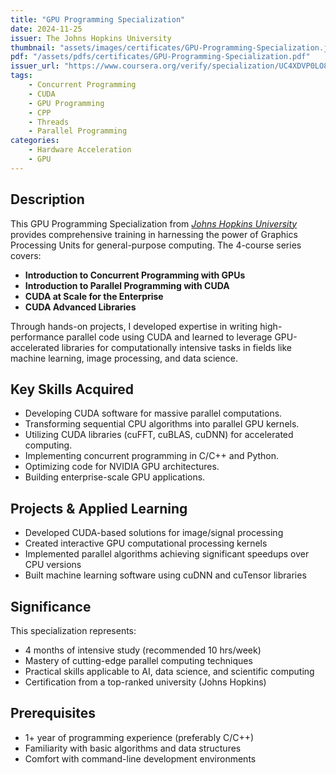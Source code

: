 ```yaml
---
title: "GPU Programming Specialization"
date: 2024-11-25
issuer: The Johns Hopkins University
thumbnail: "assets/images/certificates/GPU-Programming-Specialization.jpg"
pdf: "/assets/pdfs/certificates/GPU-Programming-Specialization.pdf"
issuer_url: "https://www.coursera.org/verify/specialization/UC4XDVP0LO8G"
tags:
    - Concurrent Programming
    - CUDA
    - GPU Programming
    - CPP
    - Threads
    - Parallel Programming
categories:
    - Hardware Acceleration
    - GPU
---
```


## Description

This GPU Programming Specialization from [*Johns Hopkins University*](https://www.jhu.edu/) provides comprehensive training in harnessing the power of Graphics Processing Units for general-purpose computing. The 4-course series covers:

- **Introduction to Concurrent Programming with GPUs**
- **Introduction to Parallel Programming with CUDA**
- **CUDA at Scale for the Enterprise**
- **CUDA Advanced Libraries**

Through hands-on projects, I developed expertise in writing high-performance parallel code using CUDA and learned to leverage GPU-accelerated libraries for computationally intensive tasks in fields like machine learning, image processing, and data science.

## Key Skills Acquired

- Developing CUDA software for massive parallel computations.
- Transforming sequential CPU algorithms into parallel GPU kernels.
- Utilizing CUDA libraries (cuFFT, cuBLAS, cuDNN) for accelerated computing.
- Implementing concurrent programming in C/C++ and Python.
- Optimizing code for NVIDIA GPU architectures.
- Building enterprise-scale GPU applications.

## Projects & Applied Learning

- Developed CUDA-based solutions for image/signal processing
- Created interactive GPU computational processing kernels
- Implemented parallel algorithms achieving significant speedups over CPU versions
- Built machine learning software using cuDNN and cuTensor libraries

## Significance

This specialization represents:
- 4 months of intensive study (recommended 10 hrs/week)
- Mastery of cutting-edge parallel computing techniques
- Practical skills applicable to AI, data science, and scientific computing
- Certification from a top-ranked university (Johns Hopkins)

## Prerequisites

- 1+ year of programming experience (preferably C/C++)
- Familiarity with basic algorithms and data structures
- Comfort with command-line development environments
